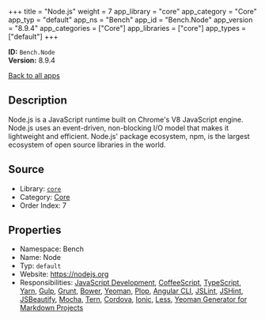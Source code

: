 ﻿+++
title = "Node.js"
weight = 7
app_library = "core"
app_category = "Core"
app_typ = "default"
app_ns = "Bench"
app_id = "Bench.Node"
app_version = "8.9.4"
app_categories = ["Core"]
app_libraries = ["core"]
app_types = ["default"]
+++

**ID:** `Bench.Node`  
**Version:** 8.9.4  
<!--more-->

[Back to all apps](/apps/)

## Description
Node.js is a JavaScript runtime built on Chrome's V8 JavaScript engine.
Node.js uses an event-driven, non-blocking I/O model that makes it lightweight and efficient.
Node.js' package ecosystem, npm, is the largest ecosystem of open source libraries in the world.

## Source

* Library: [`core`](/app_libraries/core)
* Category: [Core](/app_categories/core)
* Order Index: 7

## Properties

* Namespace: Bench
* Name: Node
* Typ: `default`
* Website: <https://nodejs.org>
* Responsibilities: [JavaScript Development](/apps/Bench.Group.JavaScriptDevelopment), [CoffeeScript](/apps/Bench.CoffeeScript), [TypeScript](/apps/Bench.TypeScript), [Yarn](/apps/Bench.Yarn), [Gulp](/apps/Bench.Gulp), [Grunt](/apps/Bench.Grunt), [Bower](/apps/Bench.Bower), [Yeoman](/apps/Bench.Yeoman), [Plop](/apps/Bench.Plop), [Angular CLI](/apps/Bench.AngularCli), [JSLint](/apps/Bench.JSLint), [JSHint](/apps/Bench.JSHint), [JSBeautify](/apps/Bench.JSBeautify), [Mocha](/apps/Bench.Mocha), [Tern](/apps/Bench.Tern), [Cordova](/apps/Bench.Cordova), [Ionic](/apps/Bench.Ionic), [Less](/apps/Bench.Less), [Yeoman Generator for Markdown Projects](/apps/Mastersign.MdProc)

